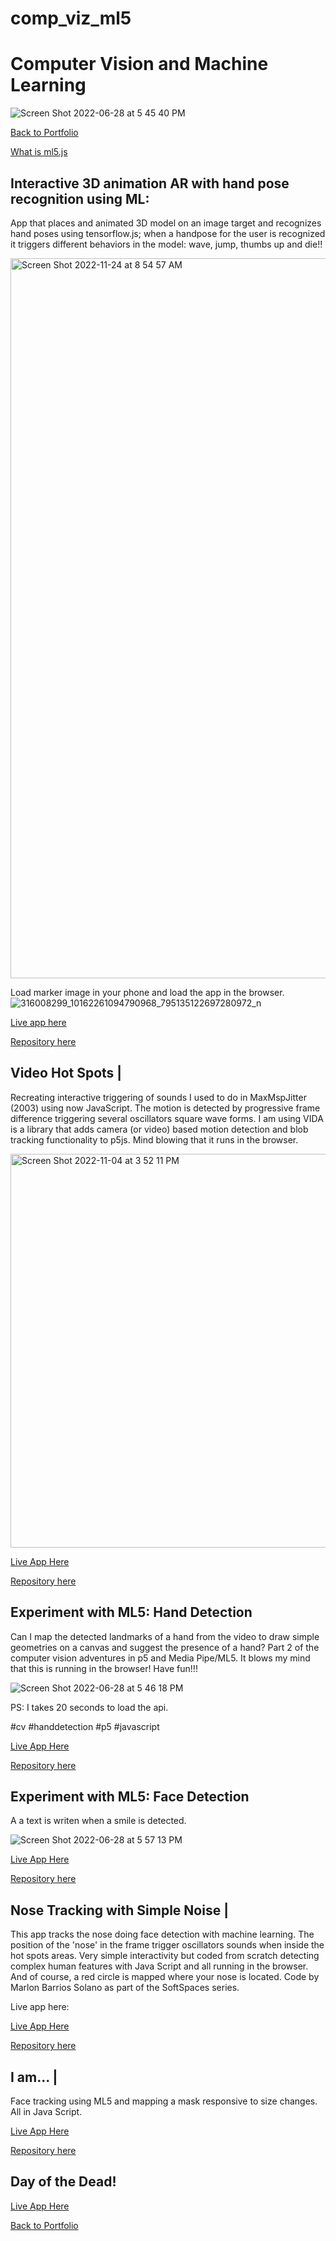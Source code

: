 # comp_viz_ml5

# Computer Vision and Machine Learning
![Screen Shot 2022-06-28 at 5 45 40 PM](https://user-images.githubusercontent.com/90220317/176305847-ed74aaff-c260-45f8-803f-6b4f438a02db.png)

[Back to Portfolio](https://marlonbarrios.github.io/)

[What is ml5.js](https://ml5js.org/) 

## Interactive 3D animation AR with hand pose recognition using ML:
App that places and animated 3D model on an image target and recognizes hand poses using tensorflow.js; when a handpose for the user  is recognized it triggers different behaviors in the model: wave, jump, thumbs up and die!!


<img width="1152" alt="Screen Shot 2022-11-24 at 8 54 57 AM" src="https://user-images.githubusercontent.com/90220317/203802593-cb2e7e02-bf17-4351-ab5f-8a25626dd7d4.png">

Load marker image in your phone  and load  the app in the browser.
![316008299_10162261094790968_795135122697280972_n](https://user-images.githubusercontent.com/90220317/203802706-cec16101-a342-4de4-847c-41f7c1905b29.jpg)


[Live app here](https://marlonbarrios.github.io/tensorflow_handgestures/)

[Repository here](https://github.com/marlonbarrios/tensorflow_handgestures/) 


## Video Hot Spots |

Recreating interactive triggering of sounds I used to do in MaxMspJitter (2003) using now  JavaScript. The motion is detected by progressive frame difference triggering several oscillators square wave forms.
I am using  VIDA is a  library that adds camera (or video) based motion detection and blob tracking functionality to p5js. 
Mind blowing that it runs in the browser.


<img width="630" alt="Screen Shot 2022-11-04 at 3 52 11 PM" src="https://user-images.githubusercontent.com/90220317/200063274-ebe9e3a1-9c6d-49e3-a9ef-62f9e4ad8e93.png">

[Live App Here](https://marlonbarrios.github.io/cv_hotspots_camera_vida/) 

[Repository here](https://github.com/marlonbarrios/cv_hotspots_camera_vida) 


## Experiment with ML5: Hand Detection

Can I map the detected landmarks of a hand from the video to draw simple geometries on a canvas and suggest the presence of a hand? 
Part 2 of the computer vision adventures in p5 and Media Pipe/ML5. It blows my mind that this is running in the browser!
Have fun!!!

![Screen Shot 2022-06-28 at 5 46 18 PM](https://user-images.githubusercontent.com/90220317/176305909-cb7c2288-fe06-4135-aaf3-ac942542bb0f.png)

PS: I takes 20 seconds to load the api.

#cv #handdetection #p5 #javascript

[Live App Here](https://marlonbarrios.github.io/cv-p5-hand-tracking/) 

[Repository here](https://github.com/marlonbarrios/cv-p5-hand-tracking) 


## Experiment with ML5: Face Detection 

A a text is writen when a smile is detected.

![Screen Shot 2022-06-28 at 5 57 13 PM](https://user-images.githubusercontent.com/90220317/176307535-1e15a535-4fc4-47a5-96d4-f329a43f62c5.png)

[Live App Here](https://marlonbarrios.github.io/cv-face-detection-p5/) 

[Repository here](https://github.com/marlonbarrios/cv-face-detection-p5) 

## Nose Tracking with Simple Noise |
This app tracks the nose doing face detection with machine learning. The position of the 'nose' in the frame trigger oscillators sounds when inside the hot spots areas. Very simple interactivity but  coded from scratch detecting complex human features with Java Script and all running in the browser.
And of course, a red circle is mapped  where your nose is located.
Code by Marlon Barrios Solano as part of the SoftSpaces series.

Live app here:

[Live App Here](https://marlonbarrios.github.io/nosetrackingsimplesound/) 

[Repository here](https://github.com/marlonbarrios/nosetrackingsimplesound) 


## I am... |
Face tracking using ML5 and mapping a mask responsive to size changes. All in Java Script.

[Live App Here](https://marlonbarrios.github.io/face_detection_anonymousmask/) 

[Repository here](https://github.com/marlonbarrios/face_detection_anonymousmask) 


## Day of the Dead!

[Live App Here](https://marlonbarrios.github.io/diadelosmuertos/) 

[Back to Portfolio](https://github.com/marlonbarrios/diadelosmuertos)
